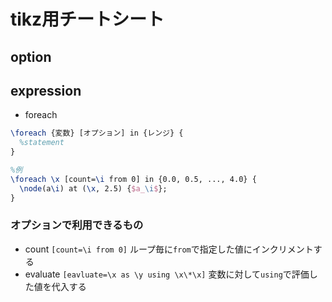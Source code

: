 # tikz用チートシート
## option

## expression
- foreach
```tex
\foreach {変数} [オプション] in {レンジ} {
  %statement
}

%例
\foreach \x [count=\i from 0] in {0.0, 0.5, ..., 4.0} {
  \node(a\i) at (\x, 2.5) {$a_\i$};
}
```
### オプションで利用できるもの
 - count `[count=\i from 0]`
  ループ毎に`from`で指定した値にインクリメントする 
 - evaluate `[eavluate=\x as \y using \x\*\x]` 
  変数に対して`using`で評価した値を代入する

